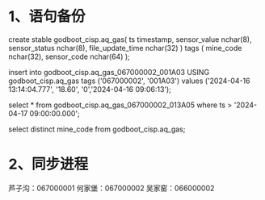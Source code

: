 
# 1、语句备份
create stable godboot_cisp.aq_gas(
	ts timestamp, 
	sensor_value nchar(8), 
	sensor_status nchar(8), 
	file_update_time nchar(32)
) tags (
	mine_code nchar(32), 
	sensor_code nchar(64)
);


insert into godboot_cisp.aq_gas_067000002_001A03 USING godboot_cisp.aq_gas tags ('067000002', '001A03') values ('2024-04-16 13:14:04.777', '18.60', '0','2024-04-16 09:06:13');


select * from  godboot_cisp.aq_gas_067000002_013A05 where ts > '2024-04-17 09:00:00.000';

select distinct mine_code from  godboot_cisp.aq_gas;

# 2、同步进程

芦子沟：067000001
何家堡：067000002
吴家窑：066000002

